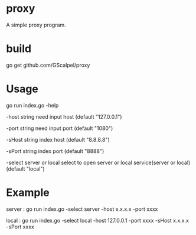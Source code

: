 # proxy

A simple proxy program.

# build

go get github.com/GScalpel/proxy

# Usage

go run index.go -help

  -host string
    	need input host (default "127.0.0.1")
      
  -port string
    	need input port (default "1080")
      
  -sHost string
    	index host (default "8.8.8.8")
      
  -sPort string
    	index port (default "8888")
      
  -select server or local
    	select  to open server or local service(server or local) (default "local")

# Example

server : 
  go run index.go -select server -host x.x.x.x -port xxxx
 
local :
  go run index.go -select local -host 127.0.0.1 -port xxxx -sHost x.x.x.x -sPort xxxx
